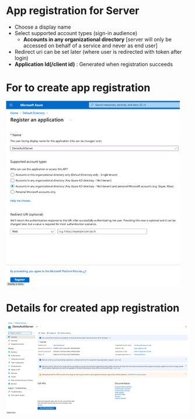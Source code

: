 

# App registration for Server

- Choose a display name
- Select supported account types (sign-in audience)
  - **Accounts in any organizational directory** [server will only be accessed on behalf of a service and never as end user]
- Redirect uri can be set later (where user is redirected with token after login)
- **Application Id(/client id)** : Generated when registration succeeds



# For to create app registration

<img src="docs/images/create-server-appreg-form.png" alt="image-20210402135524108" style="zoom:50%;" />



# Details for created app registration

<img src="docs/images/created-auth-server-appreg.png" alt="image-20210402135501206" style="zoom:50%;" />